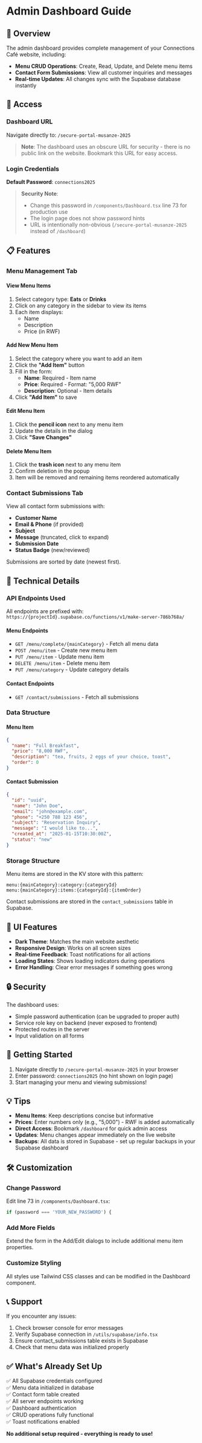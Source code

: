 # Admin Dashboard Guide

## 🎯 Overview

The admin dashboard provides complete management of your Connections Café website, including:
- **Menu CRUD Operations**: Create, Read, Update, and Delete menu items
- **Contact Form Submissions**: View all customer inquiries and messages
- **Real-time Updates**: All changes sync with the Supabase database instantly

## 🔐 Access

### Dashboard URL
Navigate directly to: `/secure-portal-musanze-2025` 

> **Note**: The dashboard uses an obscure URL for security - there is no public link on the website. Bookmark this URL for easy access.

### Login Credentials
**Default Password**: `connections2025`

> **Security Note**: 
> - Change this password in `/components/Dashboard.tsx` line 73 for production use
> - The login page does not show password hints
> - URL is intentionally non-obvious (`/secure-portal-musanze-2025` instead of `/dashboard`)

## 📋 Features

### Menu Management Tab

#### View Menu Items
1. Select category type: **Eats** or **Drinks**
2. Click on any category in the sidebar to view its items
3. Each item displays:
   - Name
   - Description
   - Price (in RWF)

#### Add New Menu Item
1. Select the category where you want to add an item
2. Click the **"Add Item"** button
3. Fill in the form:
   - **Name**: Required - Item name
   - **Price**: Required - Format: "5,000 RWF"
   - **Description**: Optional - Item details
4. Click **"Add Item"** to save

#### Edit Menu Item
1. Click the **pencil icon** next to any menu item
2. Update the details in the dialog
3. Click **"Save Changes"**

#### Delete Menu Item
1. Click the **trash icon** next to any menu item
2. Confirm deletion in the popup
3. Item will be removed and remaining items reordered automatically

### Contact Submissions Tab

View all contact form submissions with:
- **Customer Name**
- **Email & Phone** (if provided)
- **Subject**
- **Message** (truncated, click to expand)
- **Submission Date**
- **Status Badge** (new/reviewed)

Submissions are sorted by date (newest first).

## 🔧 Technical Details

### API Endpoints Used

All endpoints are prefixed with: `https://{projectId}.supabase.co/functions/v1/make-server-786b768a/`

#### Menu Endpoints
- `GET /menu/complete/{mainCategory}` - Fetch all menu data
- `POST /menu/item` - Create new menu item
- `PUT /menu/item` - Update menu item
- `DELETE /menu/item` - Delete menu item
- `PUT /menu/category` - Update category details

#### Contact Endpoints
- `GET /contact/submissions` - Fetch all submissions

### Data Structure

#### Menu Item
```json
{
  "name": "Full Breakfast",
  "price": "8,000 RWF",
  "description": "tea, fruits, 2 eggs of your choice, toast",
  "order": 0
}
```

#### Contact Submission
```json
{
  "id": "uuid",
  "name": "John Doe",
  "email": "john@example.com",
  "phone": "+250 788 123 456",
  "subject": "Reservation Inquiry",
  "message": "I would like to...",
  "created_at": "2025-01-15T10:30:00Z",
  "status": "new"
}
```

### Storage Structure

Menu items are stored in the KV store with this pattern:
```
menu:{mainCategory}:category:{categoryId}
menu:{mainCategory}:items:{categoryId}:{itemOrder}
```

Contact submissions are stored in the `contact_submissions` table in Supabase.

## 🎨 UI Features

- **Dark Theme**: Matches the main website aesthetic
- **Responsive Design**: Works on all screen sizes
- **Real-time Feedback**: Toast notifications for all actions
- **Loading States**: Shows loading indicators during operations
- **Error Handling**: Clear error messages if something goes wrong

## 🔒 Security

The dashboard uses:
- Simple password authentication (can be upgraded to proper auth)
- Service role key on backend (never exposed to frontend)
- Protected routes in the server
- Input validation on all forms

## 🚀 Getting Started

1. Navigate directly to `/secure-portal-musanze-2025` in your browser
2. Enter password: `connections2025` (no hint shown on login page)
3. Start managing your menu and viewing submissions!

## 💡 Tips

- **Menu Items**: Keep descriptions concise but informative
- **Prices**: Enter numbers only (e.g., "5,000") - RWF is added automatically
- **Direct Access**: Bookmark `/dashboard` for quick admin access
- **Updates**: Menu changes appear immediately on the live website
- **Backups**: All data is stored in Supabase - set up regular backups in your Supabase dashboard

## 🛠️ Customization

### Change Password
Edit line 73 in `/components/Dashboard.tsx`:
```typescript
if (password === 'YOUR_NEW_PASSWORD') {
```

### Add More Fields
Extend the form in the Add/Edit dialogs to include additional menu item properties.

### Customize Styling
All styles use Tailwind CSS classes and can be modified in the Dashboard component.

## 📞 Support

If you encounter any issues:
1. Check browser console for error messages
2. Verify Supabase connection in `/utils/supabase/info.tsx`
3. Ensure contact_submissions table exists in Supabase
4. Check that menu data was initialized properly

## ✅ What's Already Set Up

✅ All Supabase credentials configured  
✅ Menu data initialized in database  
✅ Contact form table created  
✅ All server endpoints working  
✅ Dashboard authentication  
✅ CRUD operations fully functional  
✅ Toast notifications enabled  

**No additional setup required - everything is ready to use!**
